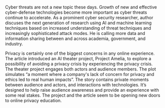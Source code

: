 Cyber threats are not a new topic these days. Growth of new and effective cyber-defense technologies become more important as cyber threats continue to accelerate. As a prominent  cyber security researcher, author discuses the next generation of research using AI and machine learning techniques based on increased understanding of threat techniques and increasingly sophisticated attack modes. He is calling more data and information sharing between and across academia, government, and industry.


Privacy is certainly one of the biggest concerns in any online experience. The article introduced an AI theater project, Project Amelia, to explore a possibility of avoiding a privacy crisis by experiencing the privacy crisis. The theater project engages both actors and audience members. The plot simulates “a moment where a company's lack of concern for privacy and ethics led to real human impacts”. The story contains private moments between audience and actors, and interactions with technologies. It’s designed to help raise audience awareness and provide an experience with some real stakes. The project and the article seem to be opening new doors to online privacy education.  

